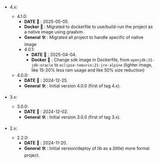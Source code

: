 * 4.x:
    * 4.1.0:
        * **DATE** :date: : 2025-05-05.
        * **Docker** :whale: : Migrated to dockerfile to use/build-run the project as a native image using graalvm.
        * **General** :hammer_and_wrench: : Migrated all project to handle specific of native image
      * 4.0.1:
        * **DATE** :date: : 2025-04-04.
        * **Docker** :whale: : Change sdk image in Dockerfile, from `openjdk:21-jdk-oracle` to `eclipse-temurin:21-jre-alpine` (lighter image, like 15-20% less ram usage and like 50% size reduction)
    * 4.0.0:
      * **DATE** :date: : 2024-12-25.
      * **General** :hammer_and_wrench: : Initial version 4.0.0 (first of tag 4.x).

* 3.x:
    * 3.0.0:
        * **DATE** :date: : 2024-12-02.
        * **General** :hammer_and_wrench: : Initial version 3.0.0 (first of tag 3.x).

* 2.x:
    * 2.2.0:
        * **DATE** :date: : 2024-11-20.
        * **General** :hammer_and_wrench: : Initial version/deploy of lib as a (little) more formal project.